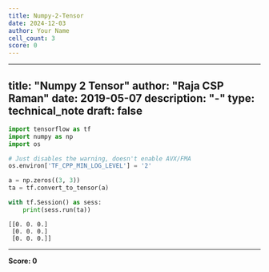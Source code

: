 ```yaml
---
title: Numpy-2-Tensor
date: 2024-12-03
author: Your Name
cell_count: 3
score: 0
---
```


---
title: "Numpy 2 Tensor"
author: "Raja CSP Raman"
date: 2019-05-07
description: "-"
type: technical_note
draft: false
---

```python
import tensorflow as tf
import numpy as np
import os

# Just disables the warning, doesn't enable AVX/FMA
os.environ['TF_CPP_MIN_LOG_LEVEL'] = '2'
```


```python
a = np.zeros((3, 3))
ta = tf.convert_to_tensor(a)

with tf.Session() as sess:
    print(sess.run(ta))
```

    [[0. 0. 0.]
     [0. 0. 0.]
     [0. 0. 0.]]



---
**Score: 0**
